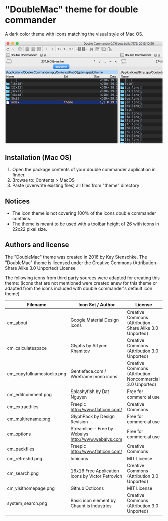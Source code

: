 "DoubleMac" theme for double commander
======================================
 
A dark color theme with icons matching the visual style of Mac OS.

![DoubleMac](https://github.com/kstenschke/doublemac-theme/blob/master/screenshot.png?raw=true)


Installation (Mac OS)
---------------------
1. Open the package contents of your double commander application in finder.
2. Browse to: Contents > MacOS
3. Paste (overwrite existing files) all files from "theme" directory
 
 
Notices 
-------
  
* The icon theme is not covering 100% of the icons double commander contains.
* The theme is meant to be used with a toolbar height of 26 with icons in 22x22 pixel size.
  
  
Authors and license
-------------------
 
The "DoubleMac" theme was created in 2016 by Kay Stenschke.
The "DoubleMac" theme is licensed under the Creative Commons (Attribution-Share Alike 3.0 Unported) License

The following icons from third party sources were adapted for creating this theme: 
(icons that are not mentioned were created anew for this theme or adapted from the icons included with 
double commander's default icon theme)

| Filename                   | Icon Set / Author                                    | License                                                   |
| -------------------------- | ---------------------------------------------------- | --------------------------------------------------------- |
| cm_about                   | Google Material Design icons                         | Creative Commons (Attribution-Share Alike 3.0 Unported)   |
| cm_calculatespace          | Glyphs by Artyom Khamitov                            | Creative Commons (Attribution 3.0 Unported)               |
| cm_copyfullnamestoclip.png | Gentleface.com / Wireframe mono icons                | Creative Commons (Attribution-Noncommercial 3.0 Unported) |
| cm_editcomment.png         | Splashyfish by Dat Nguyen                            | Free for commercial use                                   |
| cm_extractfiles            | Freepic http://www.flaticon.com/                     | Creative Commons                                          |
| cm_multirename.png         | GlyphPack by Design Revision                         | Free for commercial use                                   |
| cm_options                 | Streamline - Free by Webalys  http://www.webalys.com | Free for commercial use                                   |
| cm_packfiles               | Freepic http://www.flaticon.com/                     | Creative Commons                                          |
| cm_refreshd.png            | Ionicons                                             | MIT License                                               |
| cm_search.png              | 16x16 Free Application Icons by Victor Petrovich     | Creative Commons (Attribution 3.0 Unported)               |
| cm_visithomepage.png       | Github Octicons                                      | MIT License                                               |
| system_search.png          | Basic icon element by Chaunt is Industries           | Creative Commons (Attribution 3.0 Unported)               |
